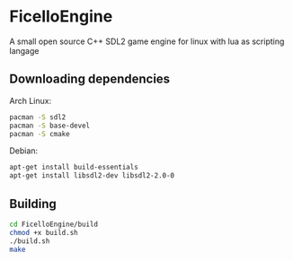 # FicelloEngine
A small open source C++ SDL2 game engine for linux with lua as scripting langage

## Downloading dependencies
Arch Linux:

```bash
pacman -S sdl2
pacman -S base-devel
pacman -S cmake
```

Debian:

```bash
apt-get install build-essentials
apt-get install libsdl2-dev libsdl2-2.0-0
```

## Building

```bash
cd FicelloEngine/build
chmod +x build.sh
./build.sh
make
```
